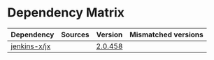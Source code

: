 # Dependency Matrix

Dependency | Sources | Version | Mismatched versions
---------- | ------- | ------- | -------------------
[jenkins-x/jx](https://github.com/jenkins-x/jx) |  | [2.0.458](https://github.com/jenkins-x/jx/releases/tag/v2.0.458) | 

